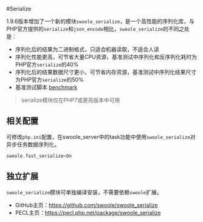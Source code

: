 #Serialize

1.9.6版本增加了一个新的模块`swoole_serialize`，是一个高性能的序列化库，与PHP官方提供的`serialize`和`json_encode`相比，`swoole_serialize`的不同之处是：

* 序列化后的结果为二进制格式，只适合机器读取，不适合人读
* 序列化性能更高，可节省大量CPU资源，基准测试中序列化和反序列化耗时为PHP官方`serialize`的40%
* 序列化后的结果数据尺寸更小，可节省内存资源，基准测试中序列化结果尺寸为PHP官方`serialize`的50%
* 基准测试脚本 [benchmark](https://github.com/swoole/swoole-src/blob/master/benchmark/seria_bench.php)

> serialize模块仅在PHP7或更高版本中可用

相关配置
---
可修改`php.ini`配置，在swoole_server中的task功能中使用`swoole_serialize`对异步任务数据序列化。

```php
swoole.fast_serialize=On
```

独立扩展		
----		
`swoole_serialize`模块可单独编译安装，不需要依赖`swoole`扩展。		
		
* GitHub主页：<https://github.com/swoole/swoole_serialize>
* PECL主页：<https://pecl.php.net/package/swoole_serialize>
